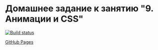 # Домашнее задание к занятию "9. Анимации и CSS"

[![Build status](https://ci.appveyor.com/api/projects/status/voct24cffre3lr6r?svg=true)](https://ci.appveyor.com/project/edelsid/animations)

[GitHub Pages](https://edelsid.github.io/animations/)